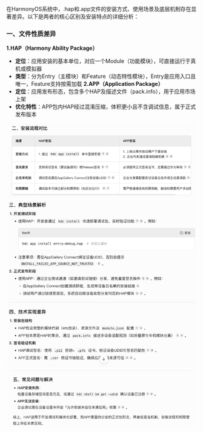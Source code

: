 在HarmonyOS系统中，.hap和.app文件的安装方式、使用场景及底层机制存在显著差异。以下是两者的核心区别及安装特点的详细分析：
### 一、文件性质差异

**1.HAP（Harmony Ability Package）**
* **定位**：应用安装的基本单位，对应一个Module（功能模块），可直接运行于真机或模拟器
* **类型**：分为Entry（主模块）和Feature（动态特性模块），Entry是应用入口且唯一，Feature支持按需加载
**2.APP（Application Package）**
* **定位**：应用发布形态，包含多个HAP及描述文件（pack.info），用于应用市场上架
* **优化特性**：APP包内HAP经过混淆压缩，体积更小且不含调试信息，属于正式发布版本

![img.png](img.png)
![img_1.png](img_1.png)
![img_2.png](img_2.png)